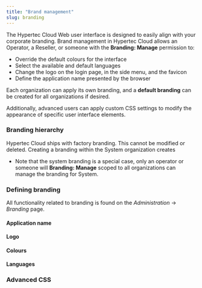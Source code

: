 ```yaml
---
title: "Brand management"
slug: branding
---
```



The Hypertec Cloud Web user interface is designed to easily align with your corporate branding.  Brand management in Hypertec Cloud allows an Operator, a Reseller, or someone with the **Branding: Manage** permission to:
   - Override the default colours for the interface
   - Select the available and default languages
   - Change the logo on the login page, in the side menu, and the favicon
   - Define the application name presented by the browser

Each organization can apply its own branding, and a **default branding** can be created for all organizations if desired.

Additionally, advanced users can apply custom CSS settings to modify the appearance of specific user interface elements.

### Branding hierarchy

Hypertec Cloud ships with factory branding.  This cannot be modified or deleted.  Creating a branding within the System organization creates

   - Note that the system branding is a special case, only an operator or someone will **Branding: Manage** scoped to all organizations can manage the branding for System.

### Defining branding

All functionality related to branding is found on the *Administration* -> *Branding* page.

#### Application name
#### Logo
#### Colours
#### Languages

### Advanced CSS

